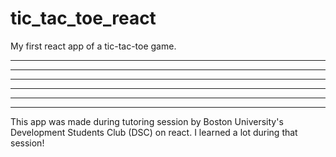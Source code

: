 # tic_tac_toe_react
My first react app of a tic-tac-toe game.

----------------------------------------------------------
**********************************************************
**********************************************************
**********************************************************
**********************************************************
----------------------------------------------------------

This app was made during tutoring session by Boston University's Development Students Club (DSC) on react. I learned a lot during that session!
